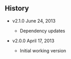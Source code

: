 ## History

- v2.1.0 June 24, 2013
	- Dependency updates

- v2.0.0 April 17, 2013
	- Initial working version